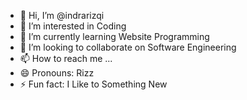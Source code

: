 - 👋 Hi, I’m @indrarizqi
- 👀 I’m interested in Coding
- 🌱 I’m currently learning Website Programming
- 💞️ I’m looking to collaborate on Software Engineering
- 📫 How to reach me ...
- 😄 Pronouns: Rizz
- ⚡ Fun fact: I Like to Something New

<!---
indrarizqi/indrarizqi is a ✨ special ✨ repository because its `README.md` (this file) appears on your GitHub profile.
You can click the Preview link to take a look at your changes.
--->
